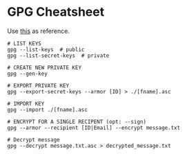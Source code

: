 # GPG Cheatsheet

Use [this](https://www.devdungeon.com/content/gpg-tutorial) as reference.

```shell
# LIST KEYS
gpg --list-keys  # public
gpg --list-secret-keys  # private

# CREATE NEW PRIVATE KEY
gpg --gen-key

# EXPORT PRIVATE KEY
gpg --export-secret-keys --armor [ID] > ./[fname].asc

# IMPORT KEY
gpg --import ./[fname].asc

# ENCRYPT FOR A SINGLE RECIPENT (opt: --sign)
gpg --armor --recipient [ID|Email] --encrypt message.txt

# Decrypt message
gpg --decrypt message.txt.asc > decrypted_message.txt
```

